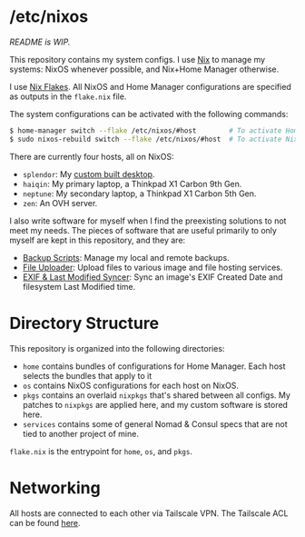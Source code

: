 # /etc/nixos

_README is WIP._

This repository contains my system configs. I use [Nix](https://nixos.org/) to
manage my systems: NixOS whenever possible, and Nix+Home Manager otherwise.

I use [Nix Flakes](https://nixos.wiki/wiki/Flakes). All NixOS and Home Manager
configurations are specified as outputs in the `flake.nix` file.

The system configurations can be activated with the following commands:

```bash
$ home-manager switch --flake /etc/nixos/#host        # To activate Home Manager.
$ sudo nixos-rebuild switch --flake /etc/nixos/#host  # To activate NixOS.
```

There are currently four hosts, all on NixOS:

- `splendor`: My [custom built desktop](https://pcpartpicker.com/user/meowihaveagrape/saved/wKxRK8).
- `haiqin`: My primary laptop, a Thinkpad X1 Carbon 9th Gen.
- `neptune`: My secondary laptop, a Thinkpad X1 Carbon 5th Gen.
- `zen`: An OVH server.

I also write software for myself when I find the preexisting solutions to not
meet my needs. The pieces of software that are useful primarily to only myself
are kept in this repository, and they are:

- [Backup Scripts](./pkgs/backup-scripts): Manage my local and remote backups.
- [File Uploader](./pkgs/file-uploader): Upload files to various image and file
  hosting services.
- [EXIF & Last Modified Syncer](./pkgs/exif-mtime-sync/): Sync an image's EXIF
  Created Date and filesystem Last Modified time.

# Directory Structure

This repository is organized into the following directories:

- `home` contains bundles of configurations for Home Manager. Each host
  selects the bundles that apply to it
- `os` contains NixOS configurations for each host on NixOS. 
- `pkgs` contains an overlaid `nixpkgs` that's shared between all configs.
  My patches to `nixpkgs` are applied here, and my custom software is
  stored here.
- `services` contains some of general Nomad & Consul specs that are not tied to
  another project of mine.

`flake.nix` is the entrypoint for `home`, `os`, and `pkgs`.

# Networking

All hosts are connected to each other via Tailscale VPN. The Tailscale ACL can
be found [here](./tailscale.policy.hujson).
